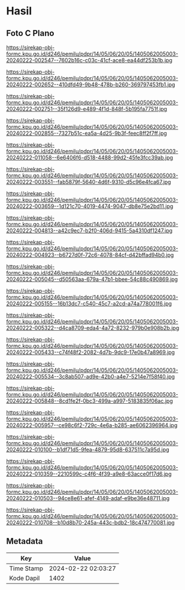 # Hasil

## Foto C Plano

https://sirekap-obj-formc.kpu.go.id/d246/pemilu/pdpr/14/05/06/20/05/1405062005003-20240222-002547--7602b16c-c03c-41cf-ace8-ea44df253b1b.jpg

https://sirekap-obj-formc.kpu.go.id/d246/pemilu/pdpr/14/05/06/20/05/1405062005003-20240222-002652--410dfd49-9b48-478b-b260-369797453fb1.jpg

https://sirekap-obj-formc.kpu.go.id/d246/pemilu/pdpr/14/05/06/20/05/1405062005003-20240222-002751--35f126d9-e489-4f1d-848f-5b195fa7751f.jpg

https://sirekap-obj-formc.kpu.go.id/d246/pemilu/pdpr/14/05/06/20/05/1405062005003-20240222-002855--7327b51c-ea5a-4d25-9b3f-feec8ff2f7ff.jpg

https://sirekap-obj-formc.kpu.go.id/d246/pemilu/pdpr/14/05/06/20/05/1405062005003-20240222-011058--6e6406f6-d518-4488-99d2-45fe3fcc39ab.jpg

https://sirekap-obj-formc.kpu.go.id/d246/pemilu/pdpr/14/05/06/20/05/1405062005003-20240222-003551--fab5879f-5640-4d6f-9310-d5c96e4fca67.jpg

https://sirekap-obj-formc.kpu.go.id/d246/pemilu/pdpr/14/05/06/20/05/1405062005003-20240222-003659--1d121c70-4019-4474-9047-db8e75e2bd11.jpg

https://sirekap-obj-formc.kpu.go.id/d246/pemilu/pdpr/14/05/06/20/05/1405062005003-20240222-004813--a42c9ec7-b2f0-406d-9415-5a4310df1247.jpg

https://sirekap-obj-formc.kpu.go.id/d246/pemilu/pdpr/14/05/06/20/05/1405062005003-20240222-004923--b6727d0f-72c6-4078-84cf-d42bffad94b0.jpg

https://sirekap-obj-formc.kpu.go.id/d246/pemilu/pdpr/14/05/06/20/05/1405062005003-20240222-005045--d50563aa-679a-47b1-bbee-54c88c490869.jpg

https://sirekap-obj-formc.kpu.go.id/d246/pemilu/pdpr/14/05/06/20/05/1405062005003-20240222-005155--16b13dc7-c540-45c7-a2cd-a74a778001f6.jpg

https://sirekap-obj-formc.kpu.go.id/d246/pemilu/pdpr/14/05/06/20/05/1405062005003-20240222-005322--d4ca8709-eda4-4a72-8232-979b0e908b2b.jpg

https://sirekap-obj-formc.kpu.go.id/d246/pemilu/pdpr/14/05/06/20/05/1405062005003-20240222-005433--c74f48f2-2082-4d7b-9dc9-17e0b47a8969.jpg

https://sirekap-obj-formc.kpu.go.id/d246/pemilu/pdpr/14/05/06/20/05/1405062005003-20240222-005534--3c8ab507-ad9e-42b0-a4e7-5214e7f58f40.jpg

https://sirekap-obj-formc.kpu.go.id/d246/pemilu/pdpr/14/05/06/20/05/1405062005003-20240222-005848--8cd1fe2f-0bc3-499a-a997-5183835f06ac.jpg

https://sirekap-obj-formc.kpu.go.id/d246/pemilu/pdpr/14/05/06/20/05/1405062005003-20240222-005957--ce98c6f2-729c-4e6a-b285-ae6062396964.jpg

https://sirekap-obj-formc.kpu.go.id/d246/pemilu/pdpr/14/05/06/20/05/1405062005003-20240222-010100--b1df71d5-9fea-4879-95d8-637511c7a95d.jpg

https://sirekap-obj-formc.kpu.go.id/d246/pemilu/pdpr/14/05/06/20/05/1405062005003-20240222-010359--2210599c-c4f6-4f39-a9e8-63acce0f17d6.jpg

https://sirekap-obj-formc.kpu.go.id/d246/pemilu/pdpr/14/05/06/20/05/1405062005003-20240222-010503--94ce8e61-afef-4149-adaf-e9be36e48711.jpg

https://sirekap-obj-formc.kpu.go.id/d246/pemilu/pdpr/14/05/06/20/05/1405062005003-20240222-010708--b10d8b70-245a-443c-bdb2-18c474770081.jpg


## Metadata

| Key        | Value               |
| ---------- | ------------------- |
| Time Stamp | 2024-02-22 02:03:27 |
| Kode Dapil | 1402                |



